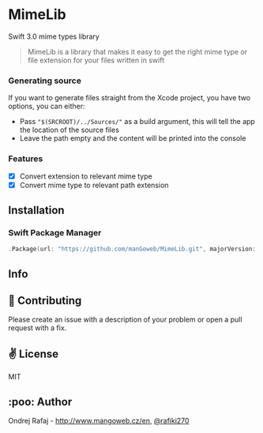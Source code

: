 # MimeLib
Swift 3.0 mime types library
> MimeLib is a library that makes it easy to get the right mime type or file extension for your files written in swift

### Generating source
If you want to generate files straight from the Xcode project, you have two options, you can either:
* Pass ```"$(SRCROOT)/../Sources/"``` as a build argument, this will tell the app the location of the source files
* Leave the path empty and the content will be printed into the console

### Features
- [x] Convert extension to relevant mime type
- [x] Convert mime type to relevant path extension

## Installation

### Swift Package Manager

```swift
.Package(url: "https://github.com/manGoweb/MimeLib.git", majorVersion: 1)
```

## Info

:gift_heart: Contributing
------------
Please create an issue with a description of your problem or open a pull request with a fix.

:v: License
-------
MIT

:poo: Author
------
Ondrej Rafaj - http://www.mangoweb.cz/en, [@rafiki270](http://twitter.com/rafiki270)
